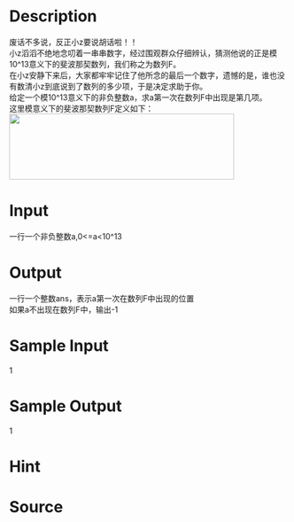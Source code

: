 
# Description

<div class="content"><div>废话不多说，反正小z要说胡话啦！！</div>
<div>小z滔滔不绝地念叨着一串串数字，经过围观群众仔细辨认，猜测他说的正是模10^13意义下的斐波那契数列，我们称之为数列F。</div>
<div>在小z安静下来后，大家都牢牢记住了他所念的最后一个数字，遗憾的是，谁也没有数清小z到底说到了数列的多少项，于是决定求助于你。</div>
<div>给定一个模10^13意义下的非负整数a，求a第一次在数列F中出现是第几项。</div>
<div>这里模意义下的斐波那契数列F定义如下：</div>
<div><img src="source/bzoj/4666/img/aHR0cHM6Ly9seWRzeS5jb20vSnVkZ2VPbmxpbmUvdXBsb2FkLzIwMTYwOC8xMTExLnBuZw==.png" width="406" height="119" alt=""/></div>
<p></p></div>

# Input

<div class="content"><div>一行一个非负整数a,0&lt;=a&lt;10^13</div>
<p></p></div>

# Output

<div class="content"><div>一行一个整数ans，表示a第一次在数列F中出现的位置</div>
<div>如果a不出现在数列F中，输出-1</div>
<p></p></div>

# Sample Input

<div class="content"><span class="sampledata">1</span></div>

# Sample Output

<div class="content"><span class="sampledata">1</span></div>

# Hint

<div class="content"><p></p></div>

# Source

<div class="content"><p><a href="problemset.php?search="></a></p></div>

